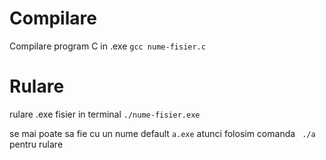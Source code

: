 # Compilare
Compilare program C in .exe
`
gcc nume-fisier.c
`
# Rulare
rulare .exe fisier in terminal 
`
./nume-fisier.exe
`

se mai poate sa fie cu un nume default `a.exe` atunci folosim comanda
`
./a`
pentru rulare

